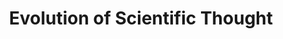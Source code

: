 ---
layout: course-page
title: Evolution of Scientific Thought
instructor:
  - name:
    url:
coursename:
description: ""
---